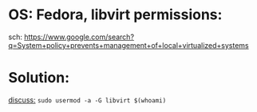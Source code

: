 # OS: Fedora, libvirt permissions:
sch: https://www.google.com/search?q=System+policy+prevents+management+of+local+virtualized+systems

# Solution:
[discuss:](https://www.reddit.com/r/Fedora/comments/c0frj7/why_does_virtmanager_require_sudo_privileges/)
`sudo usermod -a -G libvirt $(whoami)`

